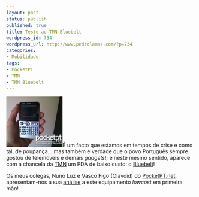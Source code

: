 ```yaml
---
layout: post
status: publish
published: true
title: Teste ao TMN Bluebelt
wordpress_id: 734
wordpress_url: http://www.pedrolamas.com/?p=734
categories:
- Mobilidade
tags:
- PocketPT
- TMN
- TMN Bluebelt
---
```

[![Teste ao TMN Bluebelt](/wp-content/uploads/2009/05/teste-ao-tmn-bluebelt.jpg "Teste ao TMN Bluebelt")](http://www.pocketpt.net/forum/index.php?showtopic=28378)É um facto que estamos em tempos de crise e como tal, de poupança... mas também é verdade que o povo Português sempre gostou de telemóveis e demais *gadgets*!; e neste mesmo sentido, aparece com a chancela da [TMN](http://www.tmn.pt) um PDA de baixo custo: o [Bluebelt](http://www.tmn.pt/portal/site/tmn/menuitem.0143d3546741f79ae8f48210751056a0/?vgnextoid=53f96cc5943f0210VgnVCM1000005401650aRCRD)!

Os meus colegas, Nuno Luz e Vasco Figo (Olavoid) do [PocketPT.net](http://www.pocketpt.net), apresentam-nos a sua [análise](http://www.pocketpt.net/forum/index.php?showtopic=28378) a este equipamento *lowcost* em primeira mão!
